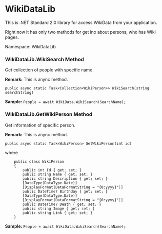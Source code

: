 # WikiDataLib

This is .NET Standard 2.0 library for access WikiData from your application.

Right now it has only two methods for get ino about persons, who has Wiki pages.

Namespace: WikiDataLib

### WikiDataLib.WikiSearch Method

Get collection of people with specific name.

<b>Remark:</b> This is anync method.

`public async static Task<Collection<WikiPerson>> WikiSearch(string searchString)`

<b>Sample:</b> 
`People = await WikiData.WikiSearch(SearchName);`

### WikiDataLib.GetWikiPerson Method

Get information of specific person.

<b>Remark:</b> This is anync method.

`public async static Task<WikiPerson> GetWikiPerson(int id)`

where

```
    public class WikiPerson
    {
        public int Id { get; set; }
        public string Name { get; set; }
        public string Description { get; set; }
        [DataType(DataType.Date)]
        [DisplayFormat(DataFormatString = "{0:yyyy}")]
        public DateTime? Birthday { get; set; }
        [DataType(DataType.Date)]
        [DisplayFormat(DataFormatString = "{0:yyyy}")]
        public DateTime? Death { get; set; }
        public string Image { get; set; }
        public string Link { get; set; }       
    }
```

<b>Sample:</b> 
`People = await WikiData.WikiSearch(SearchName);`
